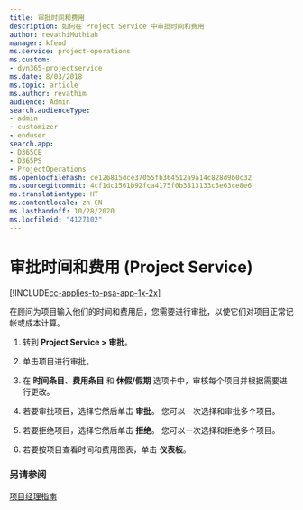 ```yaml
---
title: 审批时间和费用
description: 如何在 Project Service 中审批时间和费用
author: revathiMuthiah
manager: kfend
ms.service: project-operations
ms.custom:
- dyn365-projectservice
ms.date: 8/03/2018
ms.topic: article
ms.author: revathim
audience: Admin
search.audienceType:
- admin
- customizer
- enduser
search.app:
- D365CE
- D365PS
- ProjectOperations
ms.openlocfilehash: ce126815dce37055fb364512a9a14c828d9b0c32
ms.sourcegitcommit: 4cf1dc1561b92fca4175f0b3813133c5e63ce8e6
ms.translationtype: HT
ms.contentlocale: zh-CN
ms.lasthandoff: 10/28/2020
ms.locfileid: "4127102"
---
```

# <a name="approve-time-and-expenses-project-service"></a>审批时间和费用 (Project Service)

[!INCLUDE[cc-applies-to-psa-app-1x-2x](../includes/cc-applies-to-psa-app-1x-2x.md)]

在顾问为项目输入他们的时间和费用后，您需要进行审批，以使它们对项目正常记帐或成本计算。  
  
1.  转到 **Project Service > 审批**。  
  
2.  单击项目进行审批。  
  
3.  在 **时间条目**、**费用条目** 和 **休假/假期** 选项卡中，审核每个项目并根据需要进行更改。  
  
4.  若要审批项目，选择它然后单击 **审批**。 您可以一次选择和审批多个项目。  
  
5.  若要拒绝项目，选择它然后单击 **拒绝**。 您可以一次选择和拒绝多个项目。  
  
6.  若要按项目查看时间和费用图表，单击 **仪表板**。  
  
### <a name="see-also"></a>另请参阅  
 [项目经理指南](../psa/project-manager-guide.md)
